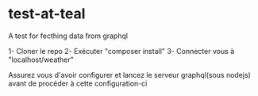 # test-at-teal
A test for fecthing data from graphql

1- Cloner le repo
2- Exécuter "composer install"
3- Connecter vous à "localhost/weather"

Assurez vous d'avoir configurer et lancez le serveur graphql(sous nodejs) avant de procéder à cette configuration-ci
